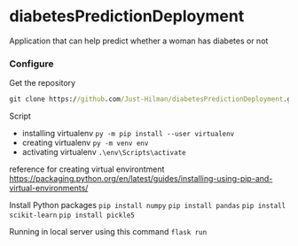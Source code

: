 # diabetesPredictionDeployment

Application that can help predict whether a woman has diabetes or not

### Configure

Get the repository

```cmd
git clone https://github.com/Just-Hilman/diabetesPredictionDeployment.git

```

Script
- installing virtualenv `py -m pip install --user virtualenv`
- creating virtualenv `py -m venv env`
- activating virtualenv `.\env\Scripts\activate`

reference for creating virtual environtment
https://packaging.python.org/en/latest/guides/installing-using-pip-and-virtual-environments/

Install Python packages
`pip install numpy`
`pip install pandas`
`pip install scikit-learn`
`pip install pickle5`

Running in local server using this command `flask run`
